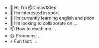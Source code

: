 - 👋 Hi, I’m @Dimas1Step
- 👀 I’m interested in sport
- 🌱 I’m currently learning english and piton
- 💞️ I’m looking to collaborate on ...
- 📫 How to reach me ...
- 😄 Pronouns: ...
- ⚡ Fun fact: ...

<!---
Dimas1Step/Dimas1Step is a ✨ special ✨ repository because its `README.md` (this file) appears on your GitHub profile.
You can click the Preview link to take a look at your changes.
--->
